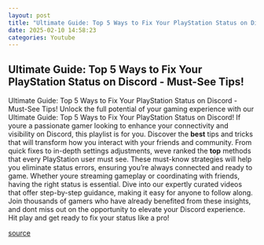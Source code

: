 ```yaml
---
layout: post
title: "Ultimate Guide: Top 5 Ways to Fix Your PlayStation Status on Discord - Must-See Tips!"
date: 2025-02-10 14:58:23
categories: Youtube
---
```


## Ultimate Guide: Top 5 Ways to Fix Your PlayStation Status on Discord - Must-See Tips!

Ultimate Guide: Top 5 Ways to Fix Your PlayStation Status on Discord - Must-See Tips!
Unlock the full potential of your gaming experience with our Ultimate Guide: Top 5 Ways to Fix Your PlayStation Status on Discord! If youre a passionate gamer looking to enhance your connectivity and visibility on Discord, this playlist is for you. 
Discover the **best** tips and tricks that will transform how you interact with your friends and community. From quick fixes to in-depth settings adjustments, weve ranked the **top** methods that every PlayStation user must see. These must-know strategies will help you eliminate status errors, ensuring you’re always connected and ready to game. 
Whether youre streaming gameplay or coordinating with friends, having the right status is essential. Dive into our expertly curated videos that offer step-by-step guidance, making it easy for anyone to follow along. 
Join thousands of gamers who have already benefited from these insights, and dont miss out on the opportunity to elevate your Discord experience. Hit play and get ready to fix your status like a pro!

[source](https://www.youtube.com/playlist?list=PLLrgII1YrCjAcaNqbSInxwYN0LHdwxUZY)